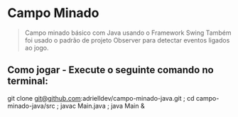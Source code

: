 # Campo Minado
> Campo minado básico com Java usando o Framework Swing
> Também foi usado o padrão de projeto Observer para detectar eventos ligados ao jogo.

## Como jogar - Execute o seguinte comando no terminal:

git clone git@github.com:adrielldev/campo-minado-java.git ; cd campo-minado-java/src ; javac Main.java ; java Main &



